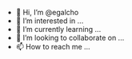 - 👋 Hi, I’m @egalcho
- 👀 I’m interested in ...
- 🌱 I’m currently learning ...
- 💞️ I’m looking to collaborate on ...
- 📫 How to reach me ...

<!---
egalcho/egalcho is a ✨ special ✨ repository because its `README.md` (this file) appears on your GitHub profile.
You can click the Preview link to take a look at your changes.
--->
